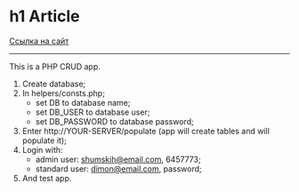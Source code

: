h1 Article
==========
[Ссылка на сайт](https://articles.guttatus.ru/)
***
This is a PHP CRUD app.

1. Create database;
2. In helpers/consts.php;
    * set DB to database name;
    * set DB_USER to database user;
    * set DB_PASSWORD to database password;
3. Enter http://YOUR-SERVER/populate (app will create tables and will populate it);
4. Login with:
    * admin user: shumskih@email.com, 6457773;
    * standard user: dimon@email.com, password;
5. And test app.